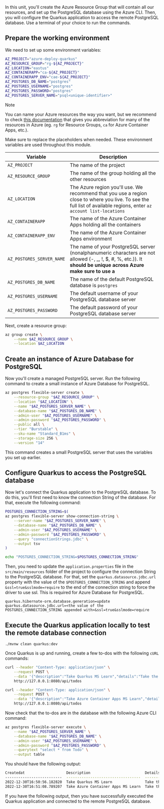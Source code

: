 In this unit, you'll create the Azure Resource Group that will contain all our resources, and set up the PostgreSQL database using the Azure CLI. Then, you will configure the Quarkus application to access the remote PostgreSQL database. Use a terminal of your choice to run the commands.

## Prepare the working environment

We need to set up some environment variables:

```bash
AZ_PROJECT="azure-deploy-quarkus"
AZ_RESOURCE_GROUP="rg-${AZ_PROJECT}"
AZ_LOCATION="eastus"
AZ_CONTAINERAPP="ca-${AZ_PROJECT}"
AZ_CONTAINERAPP_ENV="cae-${AZ_PROJECT}"
AZ_POSTGRES_DB_NAME="postgres"
AZ_POSTGRES_USERNAME="postgres"
AZ_POSTGRES_PASSWORD="postgres"
AZ_POSTGRES_SERVER_NAME="psql<unique-identifier>"
```

> [!NOTE]
> You can name your Azure resources the way you want, but we recommend to check [this documentation](https://learn.microsoft.com/en-us/azure/cloud-adoption-framework/ready/azure-best-practices/resource-abbreviations) that gives you abbreviation for many of the resources in Azure (eg. `rg` for Resource Groups, `ca` for Azure Container Apps, etc.).

Make sure to replace the placeholders when needed. These environment variables are used throughout this module.

| Variable | Description |
|-|-|
| `AZ_PROJECT` | The name of the project |
| `AZ_RESOURCE_GROUP` | The name of the group holding all the other resources |
| `AZ_LOCATION` | The Azure region you'll use. We recommend that you use a region close to where you live. To see the full list of available regions, enter `az account list-locations` |
| `AZ_CONTAINERAPP` | The name of the Azure Container Apps holding all the containers |
| `AZ_CONTAINERAPP_ENV` | The name of the Azure Container Apps environment |
| `AZ_POSTGRES_SERVER_NAME` | The name of your PostgreSQL server (nonalphanumeric characters are not allowed (-, _, !, $, #, %, etc.)). It **should be unique across Azure make sure to use a <unique-identifier>** |
| `AZ_POSTGRES_DB_NAME` | The name of the default PostgreSQL database is `postgres` |
| `AZ_POSTGRES_USERNAME` | The default username of your PostgreSQL database server |
| `AZ_POSTGRES_PASSWORD` | The default password of your PostgreSQL database server |

Next, create a resource group:

```bash
az group create \
    --name $AZ_RESOURCE_GROUP \
    --location $AZ_LOCATION
```

## Create an instance of Azure Database for PostgreSQL

Now you'll create a managed PostgreSQL server. Run the following command to create a small instance of Azure Database for PostgreSQL.

```bash
az postgres flexible-server create \
    --resource-group "$AZ_RESOURCE_GROUP" \
    --location "$AZ_LOCATION" \
    --name "$AZ_POSTGRES_SERVER_NAME" \
    --database-name "$AZ_POSTGRES_DB_NAME" \
    --admin-user "$AZ_POSTGRES_USERNAME" \
    --admin-password "$AZ_POSTGRES_PASSWORD" \
    --public all \
    --tier "Burstable" \
    --sku-name "Standard_B1ms" \
    --storage-size 256 \
    --version "14"
```

This command creates a small PostgreSQL server that uses the variables you set up earlier.

## Configure Quarkus to access the PostgreSQL database

Now let's connect the Quarkus application to the PostgreSQL database. To do this, you'll first need to know the connection String of the database. For that, execute the following command:

```bash
POSTGRES_CONNECTION_STRING=$(
az postgres flexible-server show-connection-string \
    --server-name "$AZ_POSTGRES_SERVER_NAME" \
    --database-name "$AZ_POSTGRES_DB_NAME" \
    --admin-user "$AZ_POSTGRES_USERNAME" \
    --admin-password "$AZ_POSTGRES_PASSWORD" \
    --query "connectionStrings.jdbc" \
    --output tsv
)

echo "POSTGRES_CONNECTION_STRING=$POSTGRES_CONNECTION_STRING"
```

Then, you need to update the `application.properties` file in the `src/main/resources` folder of the project to configure the connection String to the PostgreSQL database. For that, set the `quarkus.datasource.jdbc.url` property with the value of the `$POSTGRES_CONNECTION_STRING` and append `&ssl=true&sslmode=require` to the end of the connection string to force the driver to use ssl. This is required for Azure Database for PostgreSQL.

```properties
quarkus.hibernate-orm.database.generation=update
quarkus.datasource.jdbc.url=<the value of the POSTGRES_CONNECTION_STRING appended with>&ssl=true&sslmode=require
```

## Execute the Quarkus application locally to test the remote database connection

```shell
./mvnw clean quarkus:dev
```

Once Quarkus is up and running, create a few to-dos with the following `cURL` commands:

```bash
curl --header "Content-Type: application/json" \
    --request POST \
    --data '{"description":"Take Quarkus MS Learn","details":"Take the MS Learn on deploying Quarkus to Azure Container Apps","done": "true"}' \
    http://127.0.0.1:8080/api/todos

curl --header "Content-Type: application/json" \
    --request POST \
    --data '{"description":"Take Azure Container Apps MS Learn","details":"Take the ACA Learn module","done": "false"}' \
    http://127.0.0.1:8080/api/todos
```

Now check that the to-dos are in the database with the following Azure CLI command:

```bash
az postgres flexible-server execute \
    --name "$AZ_POSTGRES_SERVER_NAME" \
    --database-name "$AZ_POSTGRES_DB_NAME" \
    --admin-user "$AZ_POSTGRES_USERNAME" \
    --admin-password "$AZ_POSTGRES_PASSWORD" \
    --querytext "select * from Todo" \
    --output table
```

You should have the following output:

```bash
Createdat                   Description                         Details                                                         Done
--------------------------  ----------------------------------  --------------------------------------------------------------  ------
2022-12-30T16:50:56.182820  Take Quarkus MS Learn               Take the MS Learn on deploying Quarkus to Azure Container Apps  True
2022-12-30T16:51:08.789207  Take Azure Container Apps MS Learn  Take the ACA Learn module                                       False
```

If you have the following output, then you have successfully executed the Quarkus application and connected to the remote PostgreSQL database.
